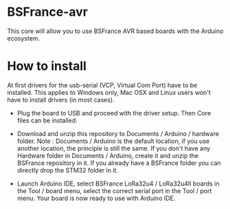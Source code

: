 # BSFrance-avr

This core will allow you to use BSFrance AVR based boards with the Arduino ecosystem.

# How to install

At first drivers for the usb-serial (VCP, Virtual Com Port) have to be installed. This applies to Windows only, Mac OSX and Linux users won't have to install drivers (in most cases).

  - Plug the board to USB and proceed with the driver setup.
Then Core files can be installed:

  - Download and unzip this repository to Documents / Arduino / hardware folder. Note : Documents / Arduino is the default location, if you use another location, the principle is still the same. If you don't have any Hardware folder in Documents / Arduino, create it and unzip the BSFrance repository in it. If you already have a BSFrance folder you can directly drop the STM32 folder in it.

  - Launch Arduino IDE, select BSFrance LoRa32u4 / LoRa32u4II boards in the Tool / board menu, select the correct serial port in the Tool / port menu. Your board is now ready to use with Arduino IDE.
